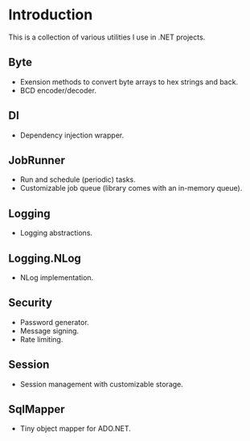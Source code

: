 # Introduction

This is a collection of various utilities I use in .NET projects.

## Byte

* Exension methods to convert byte arrays to hex strings and back. 
* BCD encoder/decoder.

## DI
* Dependency injection wrapper.

## JobRunner
* Run and schedule (periodic) tasks.
* Customizable job queue (library comes with an in-memory queue).

## Logging
* Logging abstractions.

## Logging.NLog
* NLog implementation.

## Security
* Password generator.
* Message signing.
* Rate limiting.

## Session
* Session management with customizable storage.

## SqlMapper
* Tiny object mapper for ADO.NET.
